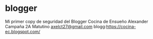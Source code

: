 # blogger
Mi primer copy de seguridad del Blogger Cocina de Ensueño
Alexander Campaña
2A Matutino
axelct27@gmail.com
blogg:https://cocina-ec.blogspot.com/

